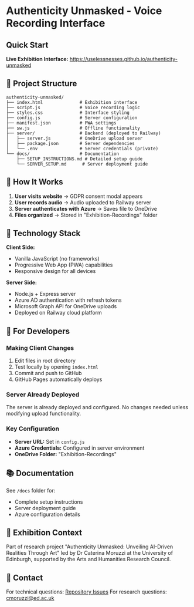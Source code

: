 # Authenticity Unmasked - Voice Recording Interface

## Quick Start

**Live Exhibition Interface:** https://uselessnesses.github.io/authenticity-unmasked

## 📁 Project Structure

```
authenticity-unmasked/
├── index.html              # Exhibition interface
├── script.js               # Voice recording logic  
├── styles.css              # Interface styling
├── config.js               # Server configuration
├── manifest.json           # PWA settings
├── sw.js                   # Offline functionality
├── server/                 # Backend (deployed to Railway)
│   ├── server.js           # OneDrive upload server
│   ├── package.json        # Server dependencies
│   └── .env                # Server credentials (private)
└── docs/                   # Documentation
    ├── SETUP_INSTRUCTIONS.md # Detailed setup guide
    └── SERVER_SETUP.md      # Server deployment guide
```

## 🚀 How It Works

1. **User visits website** → GDPR consent modal appears
2. **User records audio** → Audio uploaded to Railway server
3. **Server authenticates with Azure** → Saves file to OneDrive
4. **Files organized** → Stored in "Exhibition-Recordings" folder

## 🔧 Technology Stack

**Client Side:**
- Vanilla JavaScript (no frameworks)
- Progressive Web App (PWA) capabilities
- Responsive design for all devices

**Server Side:**
- Node.js + Express server
- Azure AD authentication with refresh tokens
- Microsoft Graph API for OneDrive uploads
- Deployed on Railway cloud platform

## 📝 For Developers

### Making Client Changes
1. Edit files in root directory
2. Test locally by opening `index.html`
3. Commit and push to GitHub
4. GitHub Pages automatically deploys

### Server Already Deployed
The server is already deployed and configured. No changes needed unless modifying upload functionality.

### Key Configuration
- **Server URL:** Set in `config.js`
- **Azure Credentials:** Configured in server environment
- **OneDrive Folder:** "Exhibition-Recordings"

## 📚 Documentation

See `/docs` folder for:
- Complete setup instructions
- Server deployment guide
- Azure configuration details

## 🎨 Exhibition Context

Part of research project "Authenticity Unmasked: Unveiling AI-Driven Realities Through Art" led by Dr Caterina Moruzzi at the University of Edinburgh, supported by the Arts and Humanities Research Council.

## 📧 Contact

For technical questions: [Repository Issues](https://github.com/uselessnesses/authenticity-unmasked/issues)
For research questions: cmoruzzi@ed.ac.uk
